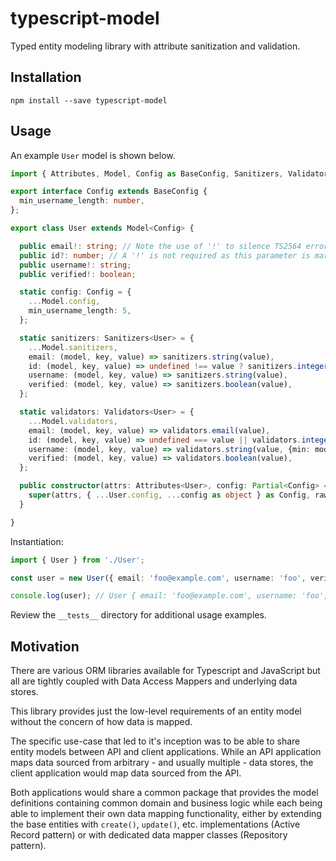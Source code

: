 # typescript-model

Typed entity modeling library with attribute sanitization and validation.

## Installation

```shell
npm install --save typescript-model
```

## Usage

An example `User` model is shown below.

```typescript
import { Attributes, Model, Config as BaseConfig, Sanitizers, Validators, sanitizers, validators } from 'typescript-model';

export interface Config extends BaseConfig {
  min_username_length: number,
};

export class User extends Model<Config> {

  public email!: string; // Note the use of '!' to silence TS2564 errors; these properties are definitely assigned in super.constructor()
  public id?: number; // A '!' is not required as this parameter is marked as optional ('?')
  public username!: string;
  public verified!: boolean;

  static config: Config = {
    ...Model.config,
    min_username_length: 5,
  };

  static sanitizers: Sanitizers<User> = {
    ...Model.sanitizers,
    email: (model, key, value) => sanitizers.string(value),
    id: (model, key, value) => undefined !== value ? sanitizers.integer(value) : undefined,
    username: (model, key, value) => sanitizers.string(value),
    verified: (model, key, value) => sanitizers.boolean(value),
  };

  static validators: Validators<User> = {
    ...Model.validators,
    email: (model, key, value) => validators.email(value),
    id: (model, key, value) => undefined === value || validators.integer(value, {min: 1}),
    username: (model, key, value) => validators.string(value, {min: model.config.min_username_length}),
    verified: (model, key, value) => validators.boolean(value),
  };

  public constructor(attrs: Attributes<User>, config: Partial<Config> = {}, raw: boolean = false) {
    super(attrs, { ...User.config, ...config as object } as Config, raw);
  }

}
```

Instantiation:

```typescript
import { User } from './User';

const user = new User({ email: 'foo@example.com', username: 'foo', verified: false });

console.log(user); // User { email: 'foo@example.com', username: 'foo', verified: false }
```

 Review the `__tests__` directory for additional usage examples.

## Motivation

There are various ORM libraries available for Typescript and JavaScript but all are tightly coupled with Data Access Mappers and underlying data stores.

This library provides just the low-level requirements of an entity model without the concern of how data is mapped.

The specific use-case that led to it's inception was to be able to share entity models between API and client applications. While an API application maps data sourced from arbitrary - and usually multiple - data stores, the client application would map data sourced from the API.

Both applications would share a common package that provides the model definitions containing common domain and business logic while each being able to implement their own data mapping functionality, either by extending the base entities with `create()`, `update()`, etc. implementations (Active Record pattern) or with dedicated data mapper classes (Repository pattern).
